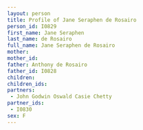 ```yaml
---
layout: person
title: Profile of Jane Seraphen de Rosairo
person_id: I0829
first_name: Jane Seraphen
last_name: de Rosairo
full_name: Jane Seraphen de Rosairo
mother: 
mother_id: 
father: Anthony de Rosairo
father_id: I0828
children:
children_ids:
partners:
 - John Godwin Oswald Casie Chetty
partner_ids:
 - I0830
sex: F
---
```


